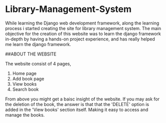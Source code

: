# Library-Management-System
While learning the Django web development framework, along the learning process i started creating the site for library management system. 
The main objective for the creation of this website was to learn the django framework in-depth by having a hands-on project experience, and has really helped me learn the django framework. 

##ABOUT THE WEBSITE

The website consist of 4 pages, 
1. Home page
2. Add book page
3. View books
4. Search book

From above you might get a baisc insight of the website. If you may ask for the deletion of the book, the answer is that that the 'DELETE' option is added in the 'View books' section itself. Making it easy to access and manage the books.
